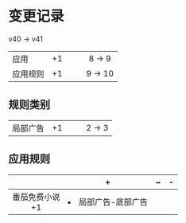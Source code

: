 # 变更记录

v40 -> v41

||||||
|-|:-:|:-:|:-:|:-:|
|应用|+1|||8 -> 9|
|应用规则|+1|||9 -> 10|

## 规则类别

||||||
|-|:-:|:-:|:-:|:-:|
|局部广告|+1|||2 -> 3|

## 应用规则

||+|~|-|
|:-:|-|-|-|
|番茄免费小说<br>+1|<li>局部广告-底部广告|||
